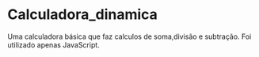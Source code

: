 # Calculadora_dinamica

Uma calculadora básica que faz calculos de soma,divisão e subtração.
Foi utilizado apenas JavaScript.
